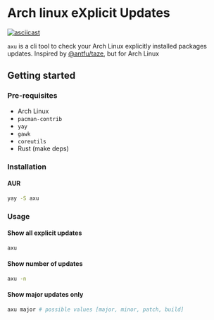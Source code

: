 # Arch linux eXplicit Updates

[![asciicast](https://asciinema.org/a/614450.svg)](https://asciinema.org/a/614450)

`axu` is a cli tool to check your Arch Linux explicitly installed packages updates. Inspired by [@antfu/taze](https://github.com/antfu/taze), but for Arch Linux

## Getting started

### Pre-requisites

- Arch Linux
- `pacman-contrib`
- `yay`
- `gawk`
- `coreutils`
- Rust (make deps)

### Installation

#### AUR

```bash
yay -S axu
```

### Usage

#### Show all explicit updates

```bash
axu
```

#### Show number of updates

```bash
axu -n
```

#### Show major updates only

```bash
axu major # possible values [major, minor, patch, build]
```
